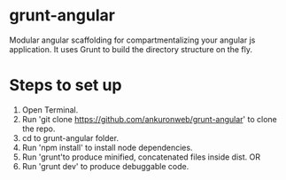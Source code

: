 grunt-angular
=============

Modular angular scaffolding for compartmentalizing your angular js application. It uses Grunt to build the directory structure on the fly.

Steps to set up
===============

1. Open Terminal.
2. Run 'git clone https://github.com/ankuronweb/grunt-angular' to clone the repo.
3. cd to grunt-angular folder.
4. Run 'npm install' to install node dependencies.
5. Run 'grunt'to produce minified, concatenated files inside dist.
OR
5. Run 'grunt dev' to produce debuggable code.
